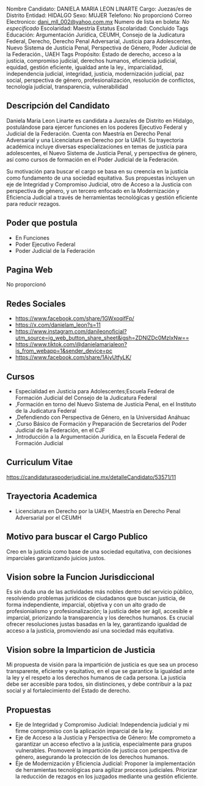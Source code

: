 Nombre Candidato: DANIELA MARIA LEON LINARTE
Cargo: Juezas/es de Distrito
Entidad: HIDALGO
Sexo: MUJER
Telefono: No proporcionó
Correo Electronico: dani_mll_002@yahoo.com.mx
Numero de lista en boleta: *No especificado*
Escolaridad: Maestría
Estatus Escolaridad: Concluido
Tags Educación: Argumentación Jurídica, CEUMH, Consejo de la Judicatura Federal, Derecho, Derecho Penal Adversarial, Justicia para Adolescentes, Nuevo Sistema de Justicia Penal, Perspectiva de Género, Poder Judicial de la Federación., UAEH
Tags Propósito: Estado de derecho, acceso a la justicia, compromiso judicial, derechos humanos, eficiencia judicial, equidad, gestión eficiente, igualdad ante la ley., imparcialidad, independencia judicial, integridad, justicia, modernización judicial, paz social, perspectiva de género, profesionalización, resolución de conflictos, tecnología judicial, transparencia, vulnerabilidad


## Descripción del Candidato 

Daniela Maria Leon Linarte es candidata a Jueza/es de Distrito en Hidalgo, postulándose para ejercer funciones en los poderes Ejecutivo Federal y Judicial de la Federación. Cuenta con Maestría en Derecho Penal Adversarial y una Licenciatura en Derecho por la UAEH. Su trayectoria académica incluye diversas especializaciones en temas de justicia para adolescentes, el Nuevo Sistema de Justicia Penal, y perspectiva de género, así como cursos de formación en el Poder Judicial de la Federación.

Su motivación para buscar el cargo se basa en su creencia en la justicia como fundamento de una sociedad equitativa. Sus propuestas incluyen un eje de Integridad y Compromiso Judicial, otro de Acceso a la Justicia con perspectiva de género, y un tercero enfocado en la Modernización y Eficiencia Judicial a través de herramientas tecnológicas y gestión eficiente para reducir rezagos.


## Poder que postula

- En Funciones
- Poder Ejecutivo Federal
- Poder Judicial de la Federación


## Pagina Web

No proporcionó


## Redes Sociales

- https://www.facebook.com/share/1GWxoqifFp/
- https://x.com/danielam_leon?s=11
- https://www.instagram.com/danileonoficial?utm_source=ig_web_button_share_sheet&igsh=ZDNlZDc0MzIxNw==
- https://www.tiktok.com/@danielamarialeon?is_from_webapp=1&sender_device=pc
- https://www.facebook.com/share/1AjyUtfyLK/


## Cursos

- Especialidad en Justicia para Adolescentes;Escuela Federal de Formación Judicial del Consejo de la Judicatura Federal
- ,Formación en torno del Nuevo Sistema de Justicia Penal, en el Instituto de la Judicatura Federal
- ,Defendiendo con Perspectiva de Género, en la Universidad Anáhuac
- ,Curso Básico de Formación y Preparación de Secretarios del Poder Judicial de la Federación, en el CJF
- ,Introducción a la Argumentación Jurídica, en la Escuela Federal de Formación Judicial


## Curriculum Vitae

https://candidaturaspoderjudicial.ine.mx/detalleCandidato/53571/11


## Trayectoria Academica

- Licenciatura en Derecho por la UAEH, Maestría en Derecho Penal Adversarial por el CEUMH


## Motivo para buscar el Cargo Publico

Creo en la justicia como base de una sociedad equitativa, con decisiones imparciales garantizando juicios justos.


## Vision sobre la Funcion Jurisdiccional

Es sin duda una de las actividades más nobles dentro del servicio público, resolviendo problemas jurídicos de ciudadanos que buscan justicia, de forma independiente, imparcial, objetiva y con un alto grado de profesionialismo y profesionalización; la justicia debe ser ágil, accesible e imparcial, priorizando la transparencia y los derechos humanos. Es crucial ofrecer resoluciones justas basadas en la ley, garantizando igualdad de acceso a la justicia, promoviendo así una sociedad más equitativa.


## Vision sobre la Imparticion de Justicia

Mi propuesta de visión para la impartición de justicia es que sea un proceso transparente, eficiente y equitativo, en el que se garantice la igualdad ante la ley y el respeto a los derechos humanos de cada persona. La justicia debe ser accesible para todos, sin distinciones, y debe contribuir a la paz social y al fortalecimiento del Estado de derecho.


## Propuestas

- Eje de Integridad y Compromiso Judicial: Independencia judicial y mi firme compromiso con la aplicación imparcial de la ley.
- Eje de Acceso a la Justicia y Perspectiva de Género: Me comprometo a garantizar un acceso efectivo a la justicia, especialmente para grupos vulnerables. Promoveré la impartición de justicia con perspectiva de género, asegurando la protección de los derechos humanos.
- Eje de Modernización y Eficiencia Judicial: Proponer la implementación de herramientas tecnológicas para agilizar procesos judiciales. Priorizar la reducción de rezagos en los juzgados mediante una gestión eficiente.

